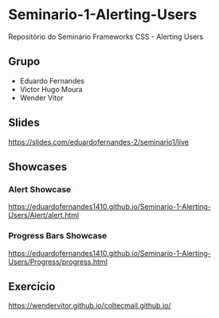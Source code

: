 # Seminario-1-Alerting-Users
Repositório do Seminário Frameworks CSS - Alerting Users

## Grupo
- Eduardo Fernandes
- Victor Hugo Moura
- Wender Vitor

## Slides
https://slides.com/eduardofernandes-2/seminario1/live

## Showcases
### Alert Showcase
https://eduardofernandes1410.github.io/Seminario-1-Alerting-Users/Alert/alert.html
### Progress Bars Showcase
https://eduardofernandes1410.github.io/Seminario-1-Alerting-Users/Progress/progress.html

## Exercício
https://wendervitor.github.io/coltecmail.github.io/
